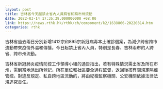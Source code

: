 ```yaml
---
layout: post
title: 吉林省今天起禁止省內人員跨省和跨市州流動
date: 2022-03-14 17:36:39.000000000 +08:00
link: https://news.rthk.hk/rthk/ch/component/k2/1638866-20220314.htm
categories: rthk
---
```


吉林省過去兩日分別新增1412宗和895宗新冠病毒本土確診個案，為減少跨省跨市流動帶來疫情外溢和傳播，今日起禁止省內人員，特別是長春、吉林兩市的人跨省、跨市州流動。

吉林省新冠肺炎疫情防控工作領導小組的通告指出，若有特殊情況需出省及所在市州，需到當地派出所登記，所在單位和社區要全過程監督，返回後按有關規定隔離管控。對違反規定、私自跨地區流動的，將由紀檢監察機關、公安機關依據法律法規追究責任。
